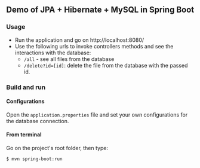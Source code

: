 ## Demo of JPA + Hibernate + MySQL in Spring Boot

### Usage

- Run the application and go on http://localhost:8080/
- Use the following urls to invoke controllers methods and see the interactions
  with the database:
    * `/all` - see all files from the database
    * `/delete?id=[id]`: delete the file from the database with the passed id.

### Build and run

#### Configurations

Open the `application.properties` file and set your own configurations for the
database connection.

#### From terminal

Go on the project's root folder, then type:

    $ mvn spring-boot:run

